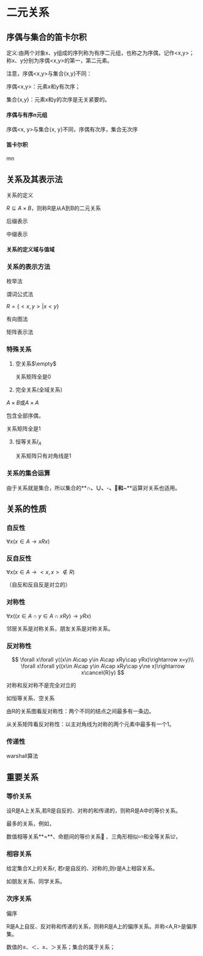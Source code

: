 # 二元关系



## 序偶与集合的笛卡尔积

定义:由两个对象x、y组成的序列称为有序二元组，也称之为序偶，记作<x,y>；称x、y分别为序偶<x,y>的第一，第二元素。

注意，序偶<x,y>与集合{x,y}不同：

序偶<x,y>：元素x和y有次序；

集合{x,y}：元素x和y的次序是无关紧要的。

#### 序偶与有序n元组

序偶<x, y>与集合{x, y}不同，序偶有次序，集合无次序





#### 笛卡尔积

mn





## 关系及其表示法



关系的定义

$R\subseteq A\times B$，则称R是从A到B的二元关系



后缀表示



中缀表示





#### 关系的定义域与值域





### 关系的表示方法



枚举法



谓词公式法

$R=\{<x,y>|x<y\}$



有向图法





矩阵表示法



### 特殊关系

1. 空关系$\empty$

   关系矩阵全是0

2. 完全关系(全域关系)

  $A\times B$或$A\times A$

  包含全部序偶，

  关系矩阵全是1

3. 恒等关系$I_A$

   关系矩阵只有对角线是1

### 关系的集合运算

由于关系就是集合，所以集合的**∩**、∪、**-**、和**~**运算对关系也适用。

## 关系的性质

### 自反性

$\forall x(x\in A\rightarrow xRx)$

### 反自反性

$\forall x(x\in A\rightarrow <x,x>\notin R)$

（自反和反自反是对立的）

### 对称性

$\forall x((x\in A\cap y\in A\cap xRy)\rightarrow yRx)$

邻居关系是对称关系，朋友关系是对称关系。

### 反对称性

$$
\forall x\forall y((x\in A\cap y\in A\cap xRy\cap yRx)\rightarrow x=y)\\
\forall x\forall y((x\in A\cap y\in A\cap xRy\cap y\ne x)\rightarrow x\cancel{R}y)
$$

对称和反对称不是完全对立的

如恒等关系、空关系

由R的关系图看反对称性：两个不同的结点之间最多有一条边。

从关系矩阵看反对称性：以主对角线为对称的两个元素中最多有一个1。

### 传递性



warshall算法

## 重要关系

### 等价关系

设R是A上关系,若R是自反的、对称的和传递的，则称R是A中的等价关系。

最多的关系，例如，

数值相等关系**=**、命题间的等价关系 、三角形相似∽和全等关系≌，

### 相容关系

给定集合X上的关系r, 若r是自反的、对称的,则r是A上相容关系。

如朋友关系、同学关系。

### 次序关系

偏序

R是A上自反、反对称和传递的关系，则称R是A上的偏序关系。并称<A,R>是偏序集。

数值的≤、＜、≥、＞关系；集合的属于关系；